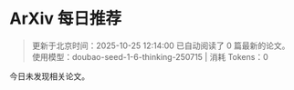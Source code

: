 # ArXiv 每日推荐

> 更新于北京时间：2025-10-25 12:14:00
> 已自动阅读了 0 篇最新的论文。
> 使用模型：doubao-seed-1-6-thinking-250715 | 消耗 Tokens：0

今日未发现相关论文。
